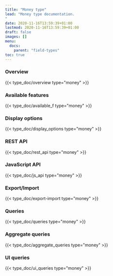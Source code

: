 ```yaml
---
title: "Money type"
lead: "Money type documentation.
"
date: 2020-11-16T13:59:39+01:00
lastmod: 2020-11-16T13:59:39+01:00
draft: false
images: []
menu:
  docs:
    parent: "field-types"
toc: true
---
```


### Overview
{{< type_doc/overview type="money" >}}

### Available features
{{< type_doc/available_f type="money" >}}

### Display options 
{{< type_doc/display_options type="money" >}}

### REST API 
{{< type_doc/rest_api type="money" >}}

### JavaScript API
{{< type_doc/js_api type="money" >}}

### Export/Import
{{< type_doc/export-import type="money" >}}

### Queries 
{{< type_doc/queries type="money" >}}

### Aggregate queries
{{< type_doc/aggregate_queries type="money" >}}

### UI queries
{{< type_doc/ui_queries type="money" >}}